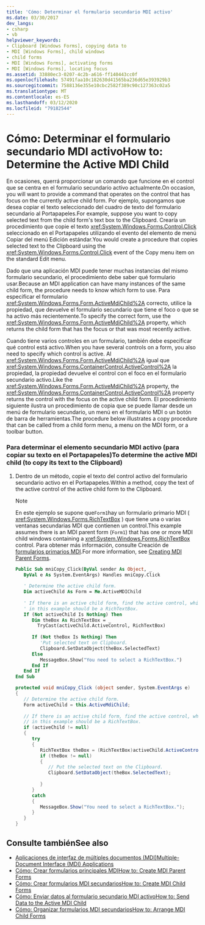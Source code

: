 ```yaml
---
title: 'Cómo: Determinar el formulario secundario MDI activo'
ms.date: 03/30/2017
dev_langs:
- csharp
- vb
helpviewer_keywords:
- Clipboard [Windows Forms], copying data to
- MDI [Windows Forms], child windows
- child forms
- MDI [Windows Forms], activating forms
- MDI [Windows Forms], locating focus
ms.assetid: 33880ec3-0207-4c2b-a616-ff140443cc0f
ms.openlocfilehash: 57491faa10c182630d41565ba236d65e393929b3
ms.sourcegitcommit: 7588136e355e10cbc2582f389c90c127363c02a5
ms.translationtype: MT
ms.contentlocale: es-ES
ms.lasthandoff: 03/12/2020
ms.locfileid: "79182544"
---
```

# <a name="how-to-determine-the-active-mdi-child"></a><span data-ttu-id="0d9f4-102">Cómo: Determinar el formulario secundario MDI activo</span><span class="sxs-lookup"><span data-stu-id="0d9f4-102">How to: Determine the Active MDI Child</span></span>
<span data-ttu-id="0d9f4-103">En ocasiones, querrá proporcionar un comando que funcione en el control que se centra en el formulario secundario activo actualmente.</span><span class="sxs-lookup"><span data-stu-id="0d9f4-103">On occasion, you will want to provide a command that operates on the control that has focus on the currently active child form.</span></span> <span data-ttu-id="0d9f4-104">Por ejemplo, supongamos que desea copiar el texto seleccionado del cuadro de texto del formulario secundario al Portapapeles.</span><span class="sxs-lookup"><span data-stu-id="0d9f4-104">For example, suppose you want to copy selected text from the child form's text box to the Clipboard.</span></span> <span data-ttu-id="0d9f4-105">Crearía un procedimiento que copie el texto <xref:System.Windows.Forms.Control.Click> seleccionado en el Portapapeles utilizando el evento del elemento de menú Copiar del menú Edición estándar.</span><span class="sxs-lookup"><span data-stu-id="0d9f4-105">You would create a procedure that copies selected text to the Clipboard using the <xref:System.Windows.Forms.Control.Click> event of the Copy menu item on the standard Edit menu.</span></span>  
  
 <span data-ttu-id="0d9f4-106">Dado que una aplicación MDI puede tener muchas instancias del mismo formulario secundario, el procedimiento debe saber qué formulario usar.</span><span class="sxs-lookup"><span data-stu-id="0d9f4-106">Because an MDI application can have many instances of the same child form, the procedure needs to know which form to use.</span></span> <span data-ttu-id="0d9f4-107">Para especificar el formulario <xref:System.Windows.Forms.Form.ActiveMdiChild%2A> correcto, utilice la propiedad, que devuelve el formulario secundario que tiene el foco o que se ha activo más recientemente.</span><span class="sxs-lookup"><span data-stu-id="0d9f4-107">To specify the correct form, use the <xref:System.Windows.Forms.Form.ActiveMdiChild%2A> property, which returns the child form that has the focus or that was most recently active.</span></span>  
  
 <span data-ttu-id="0d9f4-108">Cuando tiene varios controles en un formulario, también debe especificar qué control está activo.</span><span class="sxs-lookup"><span data-stu-id="0d9f4-108">When you have several controls on a form, you also need to specify which control is active.</span></span> <span data-ttu-id="0d9f4-109">Al <xref:System.Windows.Forms.Form.ActiveMdiChild%2A> igual que <xref:System.Windows.Forms.ContainerControl.ActiveControl%2A> la propiedad, la propiedad devuelve el control con el foco en el formulario secundario activo.</span><span class="sxs-lookup"><span data-stu-id="0d9f4-109">Like the <xref:System.Windows.Forms.Form.ActiveMdiChild%2A> property, the <xref:System.Windows.Forms.ContainerControl.ActiveControl%2A> property returns the control with the focus on the active child form.</span></span> <span data-ttu-id="0d9f4-110">El procedimiento siguiente ilustra un procedimiento de copia que se puede llamar desde un menú de formulario secundario, un menú en el formulario MDI o un botón de barra de herramientas.</span><span class="sxs-lookup"><span data-stu-id="0d9f4-110">The procedure below illustrates a copy procedure that can be called from a child form menu, a menu on the MDI form, or a toolbar button.</span></span>  
  
### <a name="to-determine-the-active-mdi-child-to-copy-its-text-to-the-clipboard"></a><span data-ttu-id="0d9f4-111">Para determinar el elemento secundario MDI activo (para copiar su texto en el Portapapeles)</span><span class="sxs-lookup"><span data-stu-id="0d9f4-111">To determine the active MDI child (to copy its text to the Clipboard)</span></span>  
  
1. <span data-ttu-id="0d9f4-112">Dentro de un método, copie el texto del control activo del formulario secundario activo en el Portapapeles.</span><span class="sxs-lookup"><span data-stu-id="0d9f4-112">Within a method, copy the text of the active control of the active child form to the Clipboard.</span></span>  
  
    > [!NOTE]
    > <span data-ttu-id="0d9f4-113">En este ejemplo se supone que`Form1`hay un formulario primario MDI ( <xref:System.Windows.Forms.RichTextBox> ) que tiene una o varias ventanas secundarias MDI que contienen un control.</span><span class="sxs-lookup"><span data-stu-id="0d9f4-113">This example assumes there is an MDI parent form (`Form1`) that has one or more MDI child windows containing a <xref:System.Windows.Forms.RichTextBox> control.</span></span> <span data-ttu-id="0d9f4-114">Para obtener más información, consulte Creación de [formularios primarios MDI](how-to-create-mdi-parent-forms.md).</span><span class="sxs-lookup"><span data-stu-id="0d9f4-114">For more information, see [Creating MDI Parent Forms](how-to-create-mdi-parent-forms.md).</span></span>  
  
    ```vb  
    Public Sub mniCopy_Click(ByVal sender As Object, _  
       ByVal e As System.EventArgs) Handles mniCopy.Click  
  
       ' Determine the active child form.  
       Dim activeChild As Form = Me.ActiveMDIChild  
  
       ' If there is an active child form, find the active control, which  
       ' in this example should be a RichTextBox.  
       If (Not activeChild Is Nothing) Then  
          Dim theBox As RichTextBox = _  
            TryCast(activeChild.ActiveControl, RichTextBox)  
  
          If (Not theBox Is Nothing) Then  
             'Put selected text on Clipboard.  
             Clipboard.SetDataObject(theBox.SelectedText)  
          Else  
             MessageBox.Show("You need to select a RichTextBox.")  
          End If  
       End If  
    End Sub  
    ```  
  
    ```csharp  
    protected void mniCopy_Click (object sender, System.EventArgs e)  
    {  
       // Determine the active child form.  
       Form activeChild = this.ActiveMdiChild;  
  
       // If there is an active child form, find the active control, which  
       // in this example should be a RichTextBox.  
       if (activeChild != null)  
       {
          try  
          {  
             RichTextBox theBox = (RichTextBox)activeChild.ActiveControl;  
             if (theBox != null)  
             {  
                // Put the selected text on the Clipboard.  
                Clipboard.SetDataObject(theBox.SelectedText);  
  
             }  
          }  
          catch  
          {  
             MessageBox.Show("You need to select a RichTextBox.");  
          }  
       }  
    }  
    ```  
  
## <a name="see-also"></a><span data-ttu-id="0d9f4-115">Consulte también</span><span class="sxs-lookup"><span data-stu-id="0d9f4-115">See also</span></span>

- [<span data-ttu-id="0d9f4-116">Aplicaciones de interfaz de múltiples documentos (MDI)</span><span class="sxs-lookup"><span data-stu-id="0d9f4-116">Multiple-Document Interface (MDI) Applications</span></span>](multiple-document-interface-mdi-applications.md)
- [<span data-ttu-id="0d9f4-117">Cómo: Crear formularios principales MDI</span><span class="sxs-lookup"><span data-stu-id="0d9f4-117">How to: Create MDI Parent Forms</span></span>](how-to-create-mdi-parent-forms.md)
- [<span data-ttu-id="0d9f4-118">Cómo: Crear formularios MDI secundarios</span><span class="sxs-lookup"><span data-stu-id="0d9f4-118">How to: Create MDI Child Forms</span></span>](how-to-create-mdi-child-forms.md)
- [<span data-ttu-id="0d9f4-119">Cómo: Enviar datos al formulario secundario MDI activo</span><span class="sxs-lookup"><span data-stu-id="0d9f4-119">How to: Send Data to the Active MDI Child</span></span>](how-to-send-data-to-the-active-mdi-child.md)
- [<span data-ttu-id="0d9f4-120">Cómo: Organizar formularios MDI secundarios</span><span class="sxs-lookup"><span data-stu-id="0d9f4-120">How to: Arrange MDI Child Forms</span></span>](how-to-arrange-mdi-child-forms.md)
